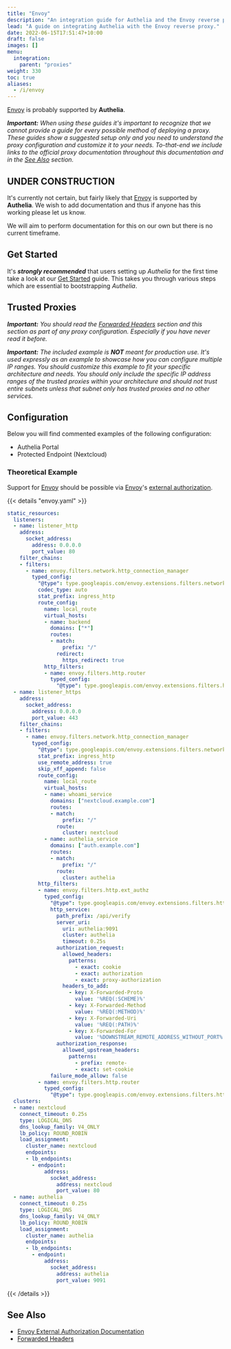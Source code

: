 ```yaml
---
title: "Envoy"
description: "An integration guide for Authelia and the Envoy reverse proxy"
lead: "A guide on integrating Authelia with the Envoy reverse proxy."
date: 2022-06-15T17:51:47+10:00
draft: false
images: []
menu:
  integration:
    parent: "proxies"
weight: 330
toc: true
aliases:
  - /i/envoy
---
```


[Envoy] is probably supported by __Authelia__.

*__Important:__ When using these guides it's important to recognize that we cannot provide a guide for every possible
method of deploying a proxy. These guides show a suggested setup only and you need to understand the proxy
configuration and customize it to your needs. To-that-end we include links to the official proxy documentation
throughout this documentation and in the [See Also](#see-also) section.*

## UNDER CONSTRUCTION

It's currently not certain, but fairly likely that [Envoy] is supported by __Authelia__. We wish to add documentation
and thus if anyone has this working please let us know.

We will aim to perform documentation for this on our own but there is no current timeframe.

## Get Started

It's __*strongly recommended*__ that users setting up *Authelia* for the first time take a look at our
[Get Started](../prologue/get-started.md) guide. This takes you through various steps which are essential to
bootstrapping *Authelia*.

## Trusted Proxies

*__Important:__ You should read the [Forwarded Headers] section and this section as part of any proxy configuration.
Especially if you have never read it before.*

*__Important:__ The included example is __NOT__ meant for production use. It's used expressly as an example to showcase
how you can configure multiple IP ranges. You should customize this example to fit your specific architecture and needs.
You should only include the specific IP address ranges of the trusted proxies within your architecture and should not
trust entire subnets unless that subnet only has trusted proxies and no other services.*

## Configuration

Below you will find commented examples of the following configuration:

* Authelia Portal
* Protected Endpoint (Nextcloud)

### Theoretical Example

Support for [Envoy] should be possible via [Envoy]'s
[external authorization](https://www.envoyproxy.io/docs/envoy/latest/api-v3/extensions/filters/http/ext_authz/v3/ext_authz.proto.html#extensions-filters-http-ext-authz-v3-extauthz).

{{< details "envoy.yaml" >}}
```yaml
static_resources:
  listeners:
  - name: listener_http
    address:
      socket_address:
        address: 0.0.0.0
        port_value: 80
    filter_chains:
    - filters:
      - name: envoy.filters.network.http_connection_manager
        typed_config:
          "@type": type.googleapis.com/envoy.extensions.filters.network.http_connection_manager.v3.HttpConnectionManager
          codec_type: auto
          stat_prefix: ingress_http
          route_config:
            name: local_route
            virtual_hosts:
            - name: backend
              domains: ["*"]
              routes:
              - match:
                  prefix: "/"
                redirect:
                  https_redirect: true
            http_filters:
            - name: envoy.filters.http.router
              typed_config:
                "@type": type.googleapis.com/envoy.extensions.filters.http.router.v3.Router
  - name: listener_https
    address:
      socket_address:
        address: 0.0.0.0
        port_value: 443
    filter_chains:
    - filters:
      - name: envoy.filters.network.http_connection_manager
        typed_config:
          "@type": type.googleapis.com/envoy.extensions.filters.network.http_connection_manager.v3.HttpConnectionManager
          stat_prefix: ingress_http
          use_remote_address: true
          skip_xff_append: false
          route_config:
            name: local_route
            virtual_hosts:
            - name: whoami_service
              domains: ["nextcloud.example.com"]
              routes:
              - match:
                  prefix: "/"
                route:
                  cluster: nextcloud
            - name: authelia_service
              domains: ["auth.example.com"]
              routes:
              - match:
                  prefix: "/"
                route:
                  cluster: authelia
          http_filters:
          - name: envoy.filters.http.ext_authz
            typed_config:
              "@type": type.googleapis.com/envoy.extensions.filters.http.ext_authz.v3.ExtAuthz
              http_service:
                path_prefix: /api/verify
                server_uri:
                  uri: authelia:9091
                  cluster: authelia
                  timeout: 0.25s
                authorization_request:
                  allowed_headers:
                    patterns:
                      - exact: cookie
                      - exact: authorization
                      - exact: proxy-authorization
                  headers_to_add:
                    - key: X-Forwarded-Proto
                      value: '%REQ(:SCHEME)%'
                    - key: X-Forwarded-Method
                      value: '%REQ(:METHOD)%'
                    - key: X-Forwarded-Uri
                      value: '%REQ(:PATH)%'
                    - key: X-Forwarded-For
                      value: '%DOWNSTREAM_REMOTE_ADDRESS_WITHOUT_PORT%'
                authorization_response:
                  allowed_upstream_headers:
                    patterns:
                      - prefix: remote-
                      - exact: set-cookie
              failure_mode_allow: false
          - name: envoy.filters.http.router
            typed_config:
              "@type": type.googleapis.com/envoy.extensions.filters.http.router.v3.Router
  clusters:
  - name: nextcloud
    connect_timeout: 0.25s
    type: LOGICAL_DNS
    dns_lookup_family: V4_ONLY
    lb_policy: ROUND_ROBIN
    load_assignment:
      cluster_name: nextcloud
      endpoints:
      - lb_endpoints:
        - endpoint:
            address:
              socket_address:
                address: nextcloud
                port_value: 80
  - name: authelia
    connect_timeout: 0.25s
    type: LOGICAL_DNS
    dns_lookup_family: V4_ONLY
    lb_policy: ROUND_ROBIN
    load_assignment:
      cluster_name: authelia
      endpoints:
      - lb_endpoints:
        - endpoint:
            address:
              socket_address:
                address: authelia
                port_value: 9091
```
{{< /details >}}

## See Also

* [Envoy External Authorization Documentation](https://www.envoyproxy.io/docs/envoy/latest/api-v3/extensions/filters/http/ext_authz/v3/ext_authz.proto.html#extensions-filters-http-ext-authz-v3-extauthz)
* [Forwarded Headers]

[Envoy]: https://www.envoyproxy.io/
[Forwarded Headers]: fowarded-headers
